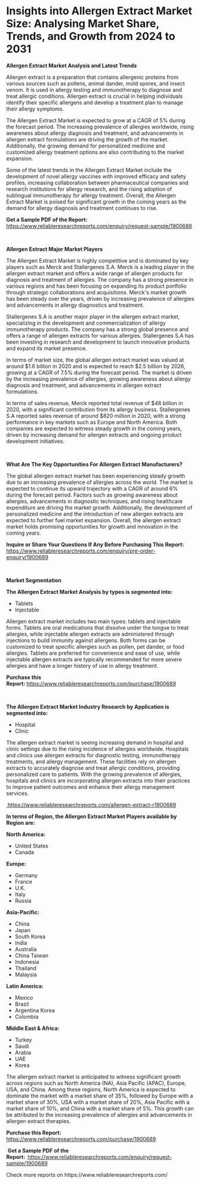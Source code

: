 <p><h1>Insights into Allergen Extract Market Size: Analysing Market Share, Trends, and Growth from 2024 to 2031</h1></p><p><strong>Allergen Extract Market Analysis and Latest Trends</strong></p>
<p><p>Allergen extract is a preparation that contains allergenic proteins from various sources such as pollens, animal dander, mold spores, and insect venom. It is used in allergy testing and immunotherapy to diagnose and treat allergic conditions. Allergen extract is crucial in helping individuals identify their specific allergens and develop a treatment plan to manage their allergy symptoms.</p><p>The Allergen Extract Market is expected to grow at a CAGR of 5% during the forecast period. The increasing prevalence of allergies worldwide, rising awareness about allergy diagnosis and treatment, and advancements in allergen extract formulations are driving the growth of the market. Additionally, the growing demand for personalized medicine and customized allergy treatment options are also contributing to the market expansion.</p><p>Some of the latest trends in the Allergen Extract Market include the development of novel allergy vaccines with improved efficacy and safety profiles, increasing collaboration between pharmaceutical companies and research institutions for allergy research, and the rising adoption of sublingual immunotherapy for allergy treatment. Overall, the Allergen Extract Market is poised for significant growth in the coming years as the demand for allergy diagnosis and treatment continues to rise.</p></p>
<p><strong>Get a Sample PDF of the Report:&nbsp;</strong> <a href="https://www.reliableresearchreports.com/enquiry/request-sample/1900689">https://www.reliableresearchreports.com/enquiry/request-sample/1900689</a></p>
<p>&nbsp;</p>
<p><strong>Allergen Extract Major Market Players</strong></p>
<p><p>The Allergen Extract Market is highly competitive and is dominated by key players such as Merck and Stallergenes S.A. Merck is a leading player in the allergen extract market and offers a wide range of allergen products for diagnosis and treatment of allergies. The company has a strong presence in various regions and has been focusing on expanding its product portfolio through strategic collaborations and acquisitions. Merck's market growth has been steady over the years, driven by increasing prevalence of allergies and advancements in allergy diagnostics and treatment.</p><p>Stallergenes S.A is another major player in the allergen extract market, specializing in the development and commercialization of allergy immunotherapy products. The company has a strong global presence and offers a range of allergen extracts for various allergies. Stallergenes S.A has been investing in research and development to launch innovative products and expand its market presence.</p><p>In terms of market size, the global allergen extract market was valued at around $1.6 billion in 2020 and is expected to reach $2.5 billion by 2026, growing at a CAGR of 7.5% during the forecast period. The market is driven by the increasing prevalence of allergies, growing awareness about allergy diagnosis and treatment, and advancements in allergen extract formulations.</p><p>In terms of sales revenue, Merck reported total revenue of $48 billion in 2020, with a significant contribution from its allergy business. Stallergenes S.A reported sales revenue of around $820 million in 2020, with a strong performance in key markets such as Europe and North America. Both companies are expected to witness steady growth in the coming years, driven by increasing demand for allergen extracts and ongoing product development initiatives.</p></p>
<p>&nbsp;</p>
<p><strong>What Are The Key Opportunities For Allergen Extract Manufacturers?</strong></p>
<p><p>The global allergen extract market has been experiencing steady growth due to an increasing prevalence of allergies across the world. The market is expected to continue its upward trajectory with a CAGR of around 6% during the forecast period. Factors such as growing awareness about allergies, advancements in diagnostic techniques, and rising healthcare expenditure are driving the market growth. Additionally, the development of personalized medicine and the introduction of new allergen extracts are expected to further fuel market expansion. Overall, the allergen extract market holds promising opportunities for growth and innovation in the coming years.</p></p>
<p><strong>Inquire or Share Your Questions If Any Before Purchasing This Report:</strong> <a href="https://www.reliableresearchreports.com/enquiry/pre-order-enquiry/1900689">https://www.reliableresearchreports.com/enquiry/pre-order-enquiry/1900689</a></p>
<p>&nbsp;</p>
<p><strong>Market Segmentation</strong></p>
<p><strong>The Allergen Extract Market Analysis by types is segmented into:</strong></p>
<p><ul><li>Tablets</li><li>Injectable</li></ul></p>
<p><p>Allergen extract market includes two main types: tablets and injectable forms. Tablets are oral medications that dissolve under the tongue to treat allergies, while injectable allergen extracts are administered through injections to build immunity against allergens. Both forms can be customized to treat specific allergies such as pollen, pet dander, or food allergies. Tablets are preferred for convenience and ease of use, while injectable allergen extracts are typically recommended for more severe allergies and have a longer history of use in allergy treatment.</p></p>
<p><strong>Purchase this Report:&nbsp;</strong><a href="https://www.reliableresearchreports.com/purchase/1900689">https://www.reliableresearchreports.com/purchase/1900689</a></p>
<p>&nbsp;</p>
<p><strong>The Allergen Extract Market Industry Research by Application is segmented into:</strong></p>
<p><ul><li>Hospital</li><li>Clinic</li></ul></p>
<p><p>The allergen extract market is seeing increasing demand in hospital and clinic settings due to the rising incidence of allergies worldwide. Hospitals and clinics use allergen extracts for diagnostic testing, immunotherapy treatments, and allergy management. These facilities rely on allergen extracts to accurately diagnose and treat allergic conditions, providing personalized care to patients. With the growing prevalence of allergies, hospitals and clinics are incorporating allergen extracts into their practices to improve patient outcomes and enhance their allergy management services.</p></p>
<p><a href="https://www.reliableresearchreports.com/allergen-extract-r1900689">&nbsp;https://www.reliableresearchreports.com/allergen-extract-r1900689</a></p>
<p><strong>In terms of Region, the Allergen Extract Market Players available by Region are:</strong></p>
<p>
    <p> <strong> North America: </strong>
        <ul>
            <li>United States</li>
            <li>Canada</li>
        </ul>
        </p> 
    <p> <strong> Europe: </strong>
        <ul>
            <li>Germany</li>
            <li>France</li>
            <li>U.K.</li>
            <li>Italy</li>
            <li>Russia</li>
        </ul>
        </p> 
    <p> <strong> Asia-Pacific: </strong>
        <ul>
            <li>China</li>
            <li>Japan</li>
            <li>South Korea</li>
            <li>India</li>
            <li>Australia</li>
            <li>China Taiwan</li>
            <li>Indonesia</li>
            <li>Thailand</li>
            <li>Malaysia</li>
        </ul>
        </p> 
    <p> <strong> Latin America: </strong>
        <ul>
            <li>Mexico</li>
            <li>Brazil</li>
            <li>Argentina Korea</li>
            <li>Colombia</li>
        </ul>
        </p> 
    <p> <strong> Middle East & Africa: </strong>
        <ul>
            <li>Turkey</li>
            <li>Saudi</li>
            <li>Arabia</li>
            <li>UAE</li>
            <li>Korea</li>
        </ul>
    </p>
    </p>
<p><p>The allergen extract market is anticipated to witness significant growth across regions such as North America (NA), Asia Pacific (APAC), Europe, USA, and China. Among these regions, North America is expected to dominate the market with a market share of 35%, followed by Europe with a market share of 30%, USA with a market share of 20%, Asia Pacific with a market share of 10%, and China with a market share of 5%. This growth can be attributed to the increasing prevalence of allergies and advancements in allergen extract therapies.</p></p>
<p><strong>Purchase this Report: </strong><a href="https://www.reliableresearchreports.com/purchase/1900689">https://www.reliableresearchreports.com/purchase/1900689</a></p>
<p>&nbsp;<strong>Get a Sample PDF of the Report:&nbsp;&nbsp;</strong><a href="https://www.reliableresearchreports.com/enquiry/request-sample/1900689">https://www.reliableresearchreports.com/enquiry/request-sample/1900689</a></p>
<p><strong></strong></p>
<p>Check more reports on https://www.reliableresearchreports.com/</p>